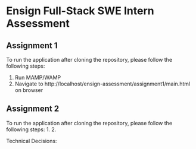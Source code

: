 # Ensign Full-Stack SWE Intern Assessment

## Assignment 1
To run the application after cloning the repository, please follow the following steps:
1. Run MAMP/WAMP
2. Navigate to http://localhost/ensign-assessment/assignment1/main.html on browser

## Assignment 2
To run the application after cloning the repository, please follow the following steps:
1. 
2. 

Technical Decisions: 
